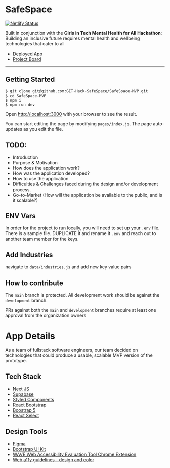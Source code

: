 # SafeSpace
[![Netlify Status](https://api.netlify.com/api/v1/badges/85440566-24b0-4ff8-bdb2-81771e75dd15/deploy-status)](https://app.netlify.com/sites/safespacemvp/deploys)

Built in conjunction with the **Girls in Tech Mental Health for All Hackathon**:
Building an inclusive future requires mental health and wellbeing technologies that cater to all

- [Deployed App](https://safespacemvp.netlify.app/)
- [Project Board](https://github.com/GIT-Hack-SafeSpace/SafeSpace-MVP/projects/1)

---
## Getting Started
```
$ git clone git@github.com:GIT-Hack-SafeSpace/SafeSpace-MVP.git
$ cd SafeSpace-MVP
$ npm i
$ npm run dev
```
Open [http://localhost:3000](http://localhost:3000) with your browser to see the result.

You can start editing the page by modifying `pages/index.js`. The page auto-updates as you edit the file.

## TODO:
- Introduction
- Purpose & Motivation
- How does the application work?
- How was the application developed?
- How to use the application
- Difficulties & Challenges faced during the design and/or development process.
- Go-to-Market (How will the application be available to the public, and is it scalable?)

## ENV Vars
In order for the project to run locally, you will need to set up your `.env` file. There is a sample file. DUPLICATE it and rename it `.env` and reach out to another team member for the keys.

## Add Industries
navigate to `data/industries.js` and add new key value pairs

## How to contribute
The `main` branch is protected. All development work should be against the `development` branch.

PRs against both the `main` and `development` branches require at least one approval from the organization owners

# App Details
As a team of fullstack software engineers, our team decided on technologies that could produce a usable, scalable MVP version of the prototype.

## Tech Stack
- [Next JS](https://nextjs.org/)
- [Supabase](https://supabase.io/)
- [Styled Components](https://styled-components.com/)
- [React Bootstrap](https://react-bootstrap.github.io/)
- [Boostrap 5](https://getbootstrap.com/)
- [React Select](https://react-select.com/home)

## Design Tools
- [Figma](https://www.figma.com/)
- [Bootstrap UI Kit](https://www.figma.com/file/b7uhIbsiy3tTGFJbDzKcWg/Bootstrap-UI-Kit-Community)
- [WAVE Web Accessibility Evaluation Tool Chrome Extension](https://webaim.org/)
- [Web a11y guidelines - design and color](http://web-accessibility.carnegiemuseums.org/design/color/)
